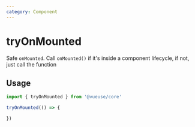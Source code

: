 ```yaml
---
category: Component
---
```


# tryOnMounted

Safe `onMounted`. Call `onMounted()` if it's inside a component lifecycle, if not, just call the function

## Usage

```js
import { tryOnMounted } from '@vueuse/core'

tryOnMounted(() => {

})
```
